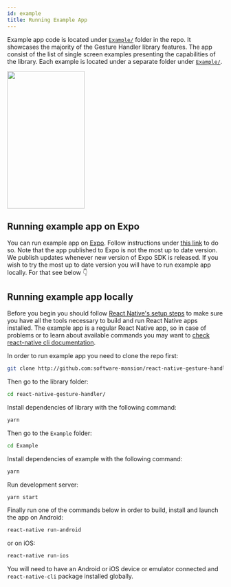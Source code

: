 ```yaml
---
id: example
title: Running Example App
---
```


Example app code is located under [`Example/`](https://github.com/software-mansion/react-native-gesture-handler/tree/master/Example) folder in the repo.
It showcases the majority of the Gesture Handler library features.
The app consist of the list of single screen examples presenting the capabilities of the library.
Each example is located under a separate folder under [`Example/`](https://github.com/software-mansion/react-native-gesture-handler/tree/master/Example).

<img src="assets/sampleapp.gif" width="180" height="320" />

## Running example app on Expo

You can run example app on [Expo](https://expo.io). Follow instructions under [this link](https://expo.io/@sauzy3450/react-native-gesture-handler-demo) to do so. Note that the app published to Expo is not the most up to date version. We publish updates whenever new version of Expo SDK is released. If you wish to try the most up to date version you will have to run example app locally. For that see below 👇

## Running example app locally

Before you begin you should follow [React Native's setup steps](http://facebook.github.io/react-native/docs/getting-started.html) to make sure you have all the tools necessary to build and run React Native apps installed.
The example app is a regular React Native app, so in case of problems or to learn about available commands you may want to [check react-native cli documentation](https://github.com/react-native-community/cli/blob/master/README.md).

In order to run example app you need to clone the repo first:

```bash
git clone http://github.com:software-mansion/react-native-gesture-handler.git
```

Then go to the library folder:
```bash
cd react-native-gesture-handler/
```

Install dependencies of library with the following command:
```bash
yarn
```

Then go to the `Example` folder:
```bash
cd Example
```

Install dependencies of example with the following command:
```bash
yarn
```

Run development server:
```bash
yarn start
```

Finally run one of the commands below in order to build, install and launch the app on Android:
```bash
react-native run-android
```

or on iOS:
```bash
react-native run-ios
```

You will need to have an Android or iOS device or emulator connected and `react-native-cli` package installed globally.


